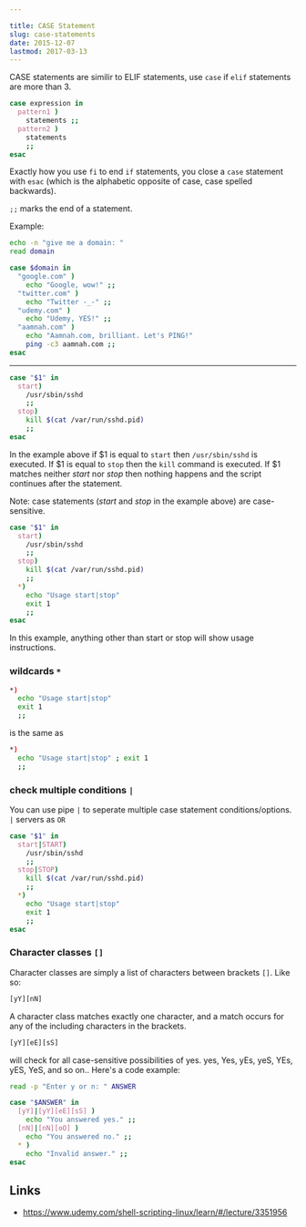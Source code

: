 ```yaml
---

title: CASE Statement
slug: case-statements
date: 2015-12-07
lastmod: 2017-03-13
---
```


CASE statements are similir to ELIF statements, use `case` if `elif` statements are more than 3.

```bash
case expression in
  pattern1 )
    statements ;;
  pattern2 ) 
    statements 
    ;;
esac
```

Exactly how you use `fi` to end `if` statements, you close a `case` statement with `esac` (which is the alphabetic opposite of case, case spelled backwards). 

`;;` marks the end of a statement.

Example:

```bash
echo -n "give me a domain: "
read domain

case $domain in
  "google.com" )
    echo "Google, wow!" ;;
  "twitter.com" )
    echo "Twitter -_-" ;;
  "udemy.com" ) 
    echo "Udemy, YES!" ;;
  "aamnah.com" )
    echo "Aamnah.com, brilliant. Let's PING!"
    ping -c3 aamnah.com ;;
esac
```

---

```bash
case "$1" in
  start) 
    /usr/sbin/sshd
    ;;
  stop)
    kill $(cat /var/run/sshd.pid)
    ;;
esac
```

In the example above if $1 is equal to `start` then `/usr/sbin/sshd` is executed. If $1 is equal to `stop` then the `kill` command is executed. If $1 matches neither _start_ nor _stop_ then nothing happens and the script continues after the statement.

Note: case statements (_start_ and _stop_ in the example above) are case-sensitive.

```bash
case "$1" in
  start) 
    /usr/sbin/sshd
    ;;
  stop)
    kill $(cat /var/run/sshd.pid)
    ;;
  *)
    echo "Usage start|stop" 
    exit 1
    ;;
esac
```

In this example, anything other than start or stop will show usage instructions.

### wildcards `*`

```bash
*)
  echo "Usage start|stop" 
  exit 1
  ;;
```

is the same as

```bash
*)
  echo "Usage start|stop" ; exit 1
  ;;
```

### check multiple conditions `|`
You can use pipe `|` to seperate multiple case statement conditions/options. `|` servers as `OR`

```bash
case "$1" in
  start|START) 
    /usr/sbin/sshd
    ;;
  stop|STOP)
    kill $(cat /var/run/sshd.pid)
    ;;
  *)
    echo "Usage start|stop" 
    exit 1
    ;;
esac
```

### Character classes `[]`
Character classes are simply a list of characters between brackets `[]`. Like so:

```bash
[yY][nN]
```

A character class matches exactly one character, and a match occurs for any of the including characters in the brackets.

```bash
[yY][eE][sS]
```

will check for all case-sensitive possibilities of yes. yes, Yes, yEs, yeS, YEs, yES, YeS, and so on.. Here's a code example:

```bash
read -p "Enter y or n: " ANSWER

case "$ANSWER" in
  [yY]|[yY][eE][sS] )
    echo "You answered yes." ;;
  [nN]|[nN][oO] )
    echo "You answered no." ;;
  * )
    echo "Invalid answer." ;;
esac
```

Links
---
- https://www.udemy.com/shell-scripting-linux/learn/#/lecture/3351956
